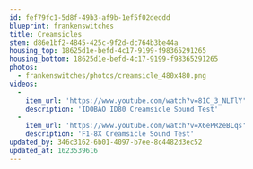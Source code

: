 ```yaml
---
id: fef79fc1-5d8f-49b3-af9b-1ef5f02deddd
blueprint: frankenswitches
title: Creamsicles
stem: d86e1bf2-4845-425c-9f2d-dc764b3be44a
housing_top: 18625d1e-befd-4c17-9199-f98365291265
housing_bottom: 18625d1e-befd-4c17-9199-f98365291265
photos:
  - frankenswitches/photos/creamsicle_480x480.png
videos:
  -
    item_url: 'https://www.youtube.com/watch?v=81C_3_NLTlY'
    description: 'IDOBAO ID80 Creamsicle Sound Test'
  -
    item_url: 'https://www.youtube.com/watch?v=X6ePRzeBLqs'
    description: 'F1-8X Creamsicle Sound Test'
updated_by: 346c3162-6b01-4097-b7ee-8c4482d3ec52
updated_at: 1623539616
---
```

